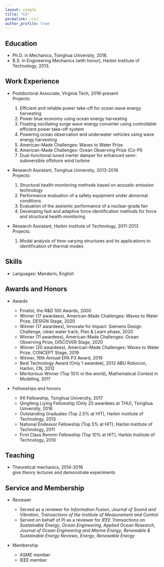 ```yaml
---
layout: single
title: "CV"
permalink: /cv/
author_profile: true
---
```


## Education
* Ph.D. in Mechanics, Tsinghua University, 2018.
* B.S. in Engineering Mechanics (with honor), Harbin Institute of Technology, 2013.

## Work Experience
* Postdoctoral Associate, Virginia Tech, 2019-present
  <br>Projects:
  1. Efficient and reliable power take-off for ocean wave energy harvesting
  2. Power blue economy using ocean energy harvesting
  3. Floating oscillating surge wave energy converter using controllable efficient power take-off system
  4. Powering ocean observation and underwater vehicles using wave energy harvesting
  5. American-Made Challenges: Waves to Water Prize
  6. American-Made Challenges: Ocean Observing Prize (Co-PI) 
  7. Dual-functional tuned inerter damper for enhanced semi-submersible offshore wind turbine

* Research Assistant, Tsinghua University, 2013-2018
  <br>Projects:
  1. Structural health monitoring methods based on acoustic emission technology
  2. Performance evaluation of a safety equipment under abnormal conditions
  3. Evaluation of the aseismic performance of a nuclear-grade fan
  4. Developing fast and adaptive force identification methods for force and structural health monitoring

* Research Assistant, Harbin Institute of Technology, 2011-2013
  <br>Projects: 
  1. Modal analysis of time-varying structures and its applications to identification of thermal modes
  
## Skills
* Languages: Mandarin, English

## Awards and Honors
* Awards
  * Finalist, the R&D 100 Awards, 2000
  * Winner (17 awardees), American-Made Challenges: Waves to Water Prize, DESIGN Stage, 2020
  * Winner (17 awardees), Innovate for Impact: Siemens Design Challenge, clean water track, Plan & Learn phase, 2020
  * Winner (11 awardees), American-Made Challenges: Ocean Observing Prize, DISCOVER Stage, 2020
  * Winner (20 awardees), American-Made Challenges: Waves to Water Prize, CONCEPT Stage, 2019
  * Winner, 16th Annual EPA P3 Award, 2019
  * Best Technology Award (Only 1 awardee), 2012 ABU Robocon, Harbin, CN, 2012
  * Meritorious Winner (Top 10% in the world), Mathematical Contest in Modeling, 2011


* Fellowships and honors
  * IHI Fellowship, Tsinghua University, 2017
  * Qingfeng Liying Fellowship (Only 20 awardees at THU), Tsinghua University, 2016
  * Outstanding Graduates (Top 2.5% at HIT), Harbin Institute of Technology, 2013
  * National Endeavor Fellowship (Top 5% at HIT), Harbin Institute of Technology, 2011
  * First Class Renmin Fellowship (Top 10% at HIT), Harbin Institute of Technology, 2010

## Teaching
* Theoretical mechanics, 2014-2016
<br> give theory lectures and demonstrate experiments
  
## Service and Membership
* Reviewer
  * Served as a reviewer for *Information Fusion*, *Journal of Sound and Vibration*, *Transactions of the Institute of Measurement and Control*
  * Served on behalf of PI as a reviewer for *IEEE Transactions on Sustainable Energy*, *Ocean Engineering*, *Applied Ocean Research*, *Journal of Ocean Engineering and Marine Energy*, *Renewable & Sustainable Energy Reviews*, *Energy*, *Renewable Energy*

* Membership
  * ASME member
  * IEEE member

